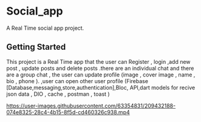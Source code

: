 # Social_app
A Real Time social app  project.

## Getting Started
This project is a Real Time app that the user can Register , login  ,add new post , update posts and delete posts .there are an individual chat and 
there are a group chat , the user can update profile (image , cover image , name , bio , phone ). ,user can open other user profile 
(Firebase [Database,messaging,store,authentication],Bloc, API,dart models for recive json data , DIO , cache , postman , toast  )





https://user-images.githubusercontent.com/63354831/209432188-074e8325-28c4-4b15-8f5d-cd460326c938.mp4

